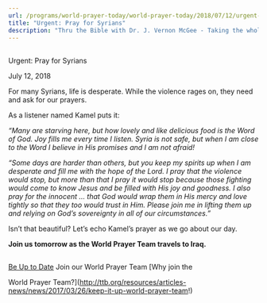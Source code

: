 ```yaml
---
url: /programs/world-prayer-today/world-prayer-today/2018/07/12/urgent-pray-for-syrians
title: "Urgent: Pray for Syrians"
description: "Thru the Bible with Dr. J. Vernon McGee - Taking the whole Word to the whole world"
---
```







## 
 Urgent: Pray for Syrians


July 12, 2018




For many Syrians, life is desperate. While the violence rages on, they need and ask for our prayers. 


As a listener named Kamel puts it: 


*“Many are starving here, but how lovely and like delicious food is the Word of God. Joy fills me every time I listen. Syria is not safe, but when I am close to the Word I believe in His promises and I am not afraid!* 


*“Some days are harder than others, but you keep my spirits up when I am desperate and fill me with the hope of the Lord. I pray that the violence would stop, but more than that I pray it would stop because those fighting would come to know Jesus and be filled with His joy and goodness. I also pray for the innocent … that God would wrap them in His mercy and love tightly so that they too would trust in Him. Please join me in lifting them up and relying on God’s sovereignty in all of our circumstances.”* 


Isn’t that beautiful? Let’s echo Kamel’s prayer as we go about our day.


**Join us tomorrow as the World Prayer Team travels to Iraq.**







## 




[Be Up to Date](http://feeds.feedburner.com/WorldPrayerToday "World Prayer Today RSS Feed")
Join our World Prayer Team
[Why join the  

World Prayer Team?](http://ttb.org/resources/articles-news/news/2017/03/26/keep-it-up-world-prayer-team!)




